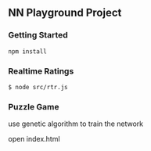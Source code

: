 ## NN Playground Project

### Getting Started

```
npm install
```

### Realtime Ratings

```
$ node src/rtr.js
```


### Puzzle Game

use genetic algorithm to train the network

open index.html
